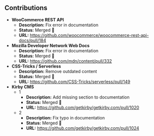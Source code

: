 ## Contributions

- **WooCommerce REST API**
  - **Description:** Fix error in documentation
  - **Status:** Merged 🎉
  - **URL:** https://github.com/woocommerce/woocommerce-rest-api-docs/pull/184
- **Mozilla Developer Network Web Docs**
  - **Description:** Fix error in documentation
  - **Status:** Merged 🎉
  - **URL:** https://github.com/mdn/content/pull/332
- **CSS-Tricks / Serverless**
  - **Description:** Remove outdated content
  - **Status:** Merged 🎉
  - **URL:** https://github.com/CSS-Tricks/serverless/pull/149
- **Kirby CMS**
  - 1
    - **Description:** Add missing section to documentation
    - **Status:** Merged 🎉
    - **URL:** https://github.com/getkirby/getkirby.com/pull/1020
  - 2
    - **Description:** Fix typo in documentation
    - **Status:** Merged 🎉
    - **URL:** https://github.com/getkirby/getkirby.com/pull/1024
